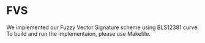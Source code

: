 # FVS

We implemented our Fuzzy Vector Signature scheme using BLS12381 curve.
To build and run the implementaion, please use Makefile.
